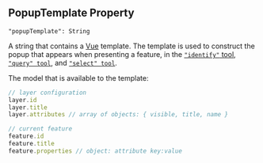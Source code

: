 ## PopupTemplate Property
`"popupTemplate": String`

A string that contains a [Vue](https://vuejs.org/) template.
The template is used to construct the popup that appears when presenting a feature, in the [`"identify"` tool](../tools/identify-tool), [`"query" tool`](../tools/query-tool), and [`"select" tool`](../tools/select-tool).

The model that is available to the template:
```javascript
// layer configuration
layer.id
layer.title
layer.attributes // array of objects: { visible, title, name }

// current feature
feature.id
feature.title
feature.properties // object: attribute key:value
```
